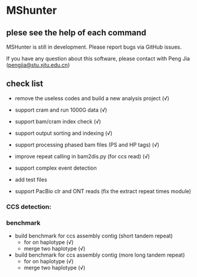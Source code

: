 # MShunter
## plese see the help of each command
MSHunter is still in development. Please report bugs via GitHub issues.

If you have any question about this software, please contact with Peng Jia (pengjia@stu.xjtu.edu.cn)


## check list
* remove the useless codes and build a new analysis project (√)
* support cram and run 1000G data (√)
* support bam/cram index check (√)
* support output sorting and indexing (√)
* support processing phased bam files (PS and HP tags) (√)

* improve repeat calling in bam2dis.py (for ccs read) (√)
* support complex event detection
* add test files 
* support PacBio clr and ONT reads (fix the extract repeat times module)

### CCS detection: 


### benchmark
* build benchmark for ccs assembly contig  (short tandem repeat)
  - for on haplotype (√)
  - merge two haplotype (√)
* build benchmark for ccs assembly contig  (more long tandem repeat)
  - for on haplotype (√)
  - merge two haplotype (√)
  
